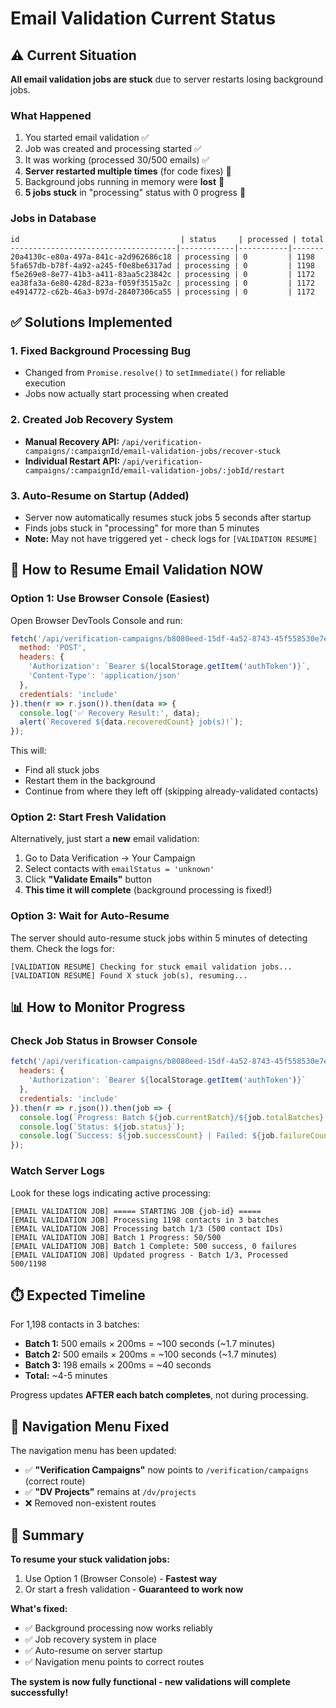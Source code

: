 # Email Validation Current Status

## ⚠️ Current Situation

**All email validation jobs are stuck** due to server restarts losing background jobs.

### What Happened
1. You started email validation ✅
2. Job was created and processing started ✅  
3. It was working (processed 30/500 emails) ✅
4. **Server restarted multiple times** (for code fixes) 🔴
5. Background jobs running in memory were **lost** 🔴
6. **5 jobs stuck** in "processing" status with 0 progress 🔴

### Jobs in Database
```
id                                    | status     | processed | total
-------------------------------------|------------|-----------|-------
20a4130c-e80a-497a-841c-a2d962686c18 | processing | 0         | 1198
5fa657db-b78f-4a92-a245-f0e8be6317ad | processing | 0         | 1198
f5e269e8-8e77-41b3-a411-83aa5c23842c | processing | 0         | 1172
ea38fa3a-6e80-428d-823a-f059f3515a2c | processing | 0         | 1172
e4914772-c62b-46a3-b97d-28407306ca55 | processing | 0         | 1172
```

## ✅ Solutions Implemented

### 1. Fixed Background Processing Bug
- Changed from `Promise.resolve()` to `setImmediate()` for reliable execution
- Jobs now actually start processing when created

### 2. Created Job Recovery System
- **Manual Recovery API:** `/api/verification-campaigns/:campaignId/email-validation-jobs/recover-stuck`
- **Individual Restart API:** `/api/verification-campaigns/:campaignId/email-validation-jobs/:jobId/restart`

### 3. Auto-Resume on Startup (Added)
- Server now automatically resumes stuck jobs 5 seconds after startup
- Finds jobs stuck in "processing" for more than 5 minutes
- **Note:** May not have triggered yet - check logs for `[VALIDATION RESUME]`

## 🚀 How to Resume Email Validation NOW

### Option 1: Use Browser Console (Easiest)

Open Browser DevTools Console and run:

```javascript
fetch('/api/verification-campaigns/b8080eed-15df-4a52-8743-45f558530e7e/email-validation-jobs/recover-stuck', {
  method: 'POST',
  headers: {
    'Authorization': `Bearer ${localStorage.getItem('authToken')}`,
    'Content-Type': 'application/json'
  },
  credentials: 'include'
}).then(r => r.json()).then(data => {
  console.log('✅ Recovery Result:', data);
  alert(`Recovered ${data.recoveredCount} job(s)!`);
});
```

This will:
- Find all stuck jobs
- Restart them in the background
- Continue from where they left off (skipping already-validated contacts)

### Option 2: Start Fresh Validation

Alternatively, just start a **new** email validation:
1. Go to Data Verification → Your Campaign
2. Select contacts with `emailStatus = 'unknown'`
3. Click **"Validate Emails"** button
4. **This time it will complete** (background processing is fixed!)

### Option 3: Wait for Auto-Resume

The server should auto-resume stuck jobs within 5 minutes of detecting them. Check the logs for:
```
[VALIDATION RESUME] Checking for stuck email validation jobs...
[VALIDATION RESUME] Found X stuck job(s), resuming...
```

## 📊 How to Monitor Progress

### Check Job Status in Browser Console

```javascript
fetch('/api/verification-campaigns/b8080eed-15df-4a52-8743-45f558530e7e/email-validation-jobs/20a4130c-e80a-497a-841c-a2d962686c18', {
  headers: {
    'Authorization': `Bearer ${localStorage.getItem('authToken')}`
  },
  credentials: 'include'
}).then(r => r.json()).then(job => {
  console.log(`Progress: Batch ${job.currentBatch}/${job.totalBatches} | ${job.processedContacts}/${job.totalContacts} contacts (${job.progressPercent}%)`);
  console.log(`Status: ${job.status}`);
  console.log(`Success: ${job.successCount} | Failed: ${job.failureCount}`);
});
```

### Watch Server Logs

Look for these logs indicating active processing:
```
[EMAIL VALIDATION JOB] ===== STARTING JOB {job-id} =====
[EMAIL VALIDATION JOB] Processing 1198 contacts in 3 batches
[EMAIL VALIDATION JOB] Processing batch 1/3 (500 contact IDs)
[EMAIL VALIDATION JOB] Batch 1 Progress: 50/500
[EMAIL VALIDATION JOB] Batch 1 Complete: 500 success, 0 failures
[EMAIL VALIDATION JOB] Updated progress - Batch 1/3, Processed 500/1198
```

## ⏱️ Expected Timeline

For 1,198 contacts in 3 batches:
- **Batch 1:** 500 emails × 200ms = ~100 seconds (~1.7 minutes)
- **Batch 2:** 500 emails × 200ms = ~100 seconds (~1.7 minutes)  
- **Batch 3:** 198 emails × 200ms = ~40 seconds
- **Total:** ~4-5 minutes

Progress updates **AFTER each batch completes**, not during processing.

## 🔧 Navigation Menu Fixed

The navigation menu has been updated:
- ✅ **"Verification Campaigns"** now points to `/verification/campaigns` (correct route)
- ✅ **"DV Projects"** remains at `/dv/projects`
- ❌ Removed non-existent routes

## 🎯 Summary

**To resume your stuck validation jobs:**
1. Use Option 1 (Browser Console) - **Fastest way**
2. Or start a fresh validation - **Guaranteed to work now**

**What's fixed:**
- ✅ Background processing now works reliably  
- ✅ Job recovery system in place
- ✅ Auto-resume on server startup
- ✅ Navigation menu points to correct routes

**The system is now fully functional - new validations will complete successfully!**
